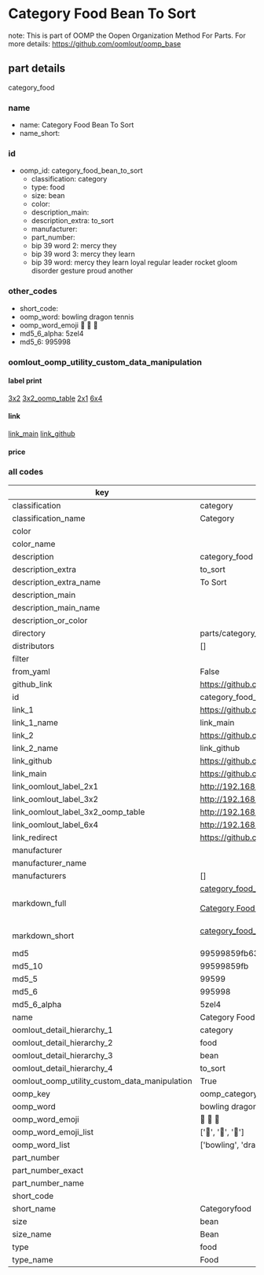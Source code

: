 # Category Food Bean To Sort  

note: This is part of OOMP the Oopen Organization Method For Parts. For more details: https://github.com/oomlout/oomp_base

##  part details
  



category_food



### name
* name: Category Food Bean To Sort
* name_short: 
### id
* oomp_id: category_food_bean_to_sort
  * classification: category
  * type: food
  * size: bean
  * color: 
  * description_main: 
  * description_extra: to_sort
  * manufacturer: 
  * part_number: 
  * bip 39 word 2: mercy they
  * bip 39 word 3: mercy they learn
  * bip 39 word: mercy they learn loyal regular leader rocket gloom disorder gesture proud another

### other_codes
* short_code: 
* oomp_word: bowling dragon tennis
* oomp_word_emoji :bowling: :dragon: :tennis:
* md5_6_alpha: 5zel4
* md5_6: 995998






### oomlout_oomp_utility_custom_data_manipulation
#### label print
[3x2](http://192.168.1.245:1112/?label=oomp%205zel4)
[3x2_oomp_table](http://192.168.1.108:1112/?label=oomp%205zel4)
[2x1](http://192.168.1.242:1112/?label=oomp%205zel4)
[6x4](http://192.168.1.55:1112/?label=oomp%205zel4)    

#### link

[link_main](https://github.com/oomlout/oomlout_oomp_version_1_messy/tree/main/parts/category_food_bean_to_sort) [link_github](https://github.com/oomlout/oomlout_oomp_version_1_messy/tree/main/parts/category_food_bean_to_sort)                             

#### price







### all codes 
| key | value |  
| --- | --- |  
| classification | category |  
| classification_name | Category |  
| color |  |  
| color_name |  |  
| description | category_food |  
| description_extra | to_sort |  
| description_extra_name | To Sort |  
| description_main |  |  
| description_main_name |  |  
| description_or_color |   |  
| directory | parts/category_food_bean_to_sort |  
| distributors | [] |  
| filter |  |  
| from_yaml | False |  
| github_link | https://github.com/oomlout/oomlout_oomp_part_src/tree/main/parts/category_food_bean_to_sort |  
| id | category_food_bean_to_sort |  
| link_1 | https://github.com/oomlout/oomlout_oomp_version_1_messy/tree/main/parts/category_food_bean_to_sort |  
| link_1_name | link_main |  
| link_2 | https://github.com/oomlout/oomlout_oomp_version_1_messy/tree/main/parts/category_food_bean_to_sort |  
| link_2_name | link_github |  
| link_github | https://github.com/oomlout/oomlout_oomp_version_1_messy/tree/main/parts/category_food_bean_to_sort |  
| link_main | https://github.com/oomlout/oomlout_oomp_version_1_messy/tree/main/parts/category_food_bean_to_sort |  
| link_oomlout_label_2x1 | http://192.168.1.242:1112/?label=oomp%205zel4 |  
| link_oomlout_label_3x2 | http://192.168.1.245:1112/?label=oomp%205zel4 |  
| link_oomlout_label_3x2_oomp_table | http://192.168.1.108:1112/?label=oomp%205zel4 |  
| link_oomlout_label_6x4 | http://192.168.1.55:1112/?label=oomp%205zel4 |  
| link_redirect | https://github.com/oomlout/oomlout_oomp_version_1_messy/tree/main/parts/category_food_bean_to_sort |  
| manufacturer |  |  
| manufacturer_name |  |  
| manufacturers | [] |  
| markdown_full | [category_food_bean_to_sort](none)<br>[](none)<br>[Category Food Bean To Sort](none)<br><br> |  
| markdown_short | [category_food_bean_to_sort](none)<br><br> |  
| md5 | 99599859fb63776dfa5a6848fdb8245a |  
| md5_10 | 99599859fb |  
| md5_5 | 99599 |  
| md5_6 | 995998 |  
| md5_6_alpha | 5zel4 |  
| name | Category Food Bean To Sort |  
| oomlout_detail_hierarchy_1 | category |  
| oomlout_detail_hierarchy_2 | food |  
| oomlout_detail_hierarchy_3 | bean |  
| oomlout_detail_hierarchy_4 | to_sort |  
| oomlout_oomp_utility_custom_data_manipulation | True |  
| oomp_key | oomp_category_food_bean_to_sort |  
| oomp_word | bowling dragon tennis |  
| oomp_word_emoji | :bowling: :dragon: :tennis: |  
| oomp_word_emoji_list | [':bowling:', ':dragon:', ':tennis:'] |  
| oomp_word_list | ['bowling', 'dragon', 'tennis'] |  
| part_number |  |  
| part_number_exact |  |  
| part_number_name |  |  
| short_code |  |  
| short_name | Categoryfood |  
| size | bean |  
| size_name | Bean |  
| type | food |  
| type_name | Food |  

